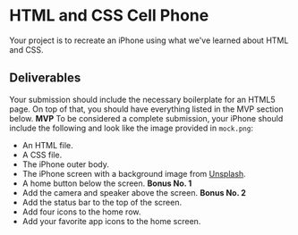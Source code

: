 # HTML and CSS Cell Phone

Your project is to recreate an iPhone using what we've learned about HTML and CSS.

## Deliverables

Your submission should include the necessary boilerplate for an HTML5 page. On top of that, you should have everything listed in the MVP section below.
**MVP**
To be considered a complete submission, your iPhone should include the following and look like the image provided in `mock.png`:

- An HTML file.
- A CSS file.
- The iPhone outer body.
- The iPhone screen with a background image from [Unsplash](https://unsplash.com/).
- A home button below the screen.
  **Bonus No. 1**
- Add the camera and speaker above the screen.
  **Bonus No. 2**
- Add the status bar to the top of the screen.
- Add four icons to the home row.
- Add your favorite app icons to the home screen.
